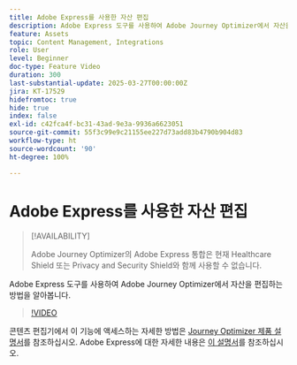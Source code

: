 ```yaml
---
title: Adobe Express를 사용한 자산 편집
description: Adobe Express 도구를 사용하여 Adobe Journey Optimizer에서 자산을 편집하는 방법을 알아봅니다.
feature: Assets
topic: Content Management, Integrations
role: User
level: Beginner
doc-type: Feature Video
duration: 300
last-substantial-update: 2025-03-27T00:00:00Z
jira: KT-17529
hidefromtoc: true
hide: true
index: false
exl-id: c42fca4f-bc31-43ad-9e3a-9936a6623051
source-git-commit: 55f3c99e9c21155ee227d73add83b4790b904d83
workflow-type: ht
source-wordcount: '90'
ht-degree: 100%

---
```


# Adobe Express를 사용한 자산 편집

>[!AVAILABILITY]
>
>Adobe Journey Optimizer의 Adobe Express 통합은 현재 Healthcare Shield 또는 Privacy and Security Shield와 함께 사용할 수 없습니다.

Adobe Express 도구를 사용하여 Adobe Journey Optimizer에서 자산을 편집하는 방법을 알아봅니다.

>[!VIDEO](https://video.tv.adobe.com/v/3455523/?learn=on&enablevpops)

콘텐츠 편집기에서 이 기능에 액세스하는 자세한 방법은 [Journey Optimizer 제품 설명서](https://experienceleague.adobe.com/ko/docs/journey-optimizer/using/assets-images/express)를 참조하십시오. Adobe Express에 대한 자세한 내용은 [이 설명서](https://helpx.adobe.com/kr/express/user-guide.html)를 참조하십시오.
